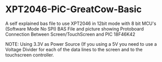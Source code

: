 # XPT2046-PiC-GreatCow-Basic
A self explained bas file to use XPT2046 in 12bit mode with 8 bit MCU's (Software Mode No SPI)
BAS File and picture showing Protoboard Connection Between Screen/TouchScreen and PIC 18F46K42

NOTE: Using 3.3V as Power Source (If you using a 5V you need to use a Voltage Divider for each 
of the data lines to the screen and to the touchscreen controller.
